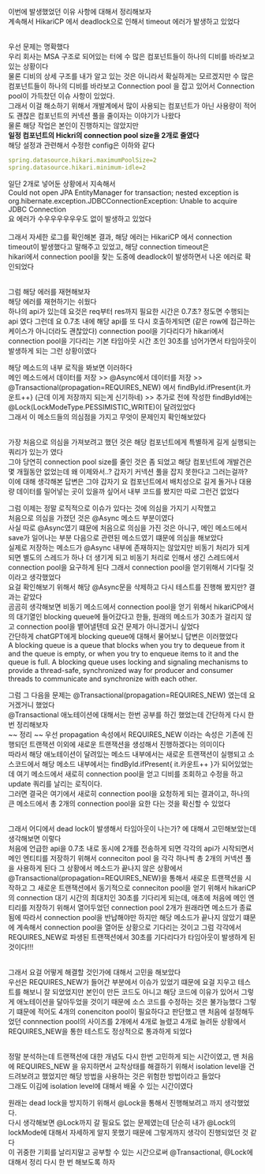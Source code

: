 
이번에 발생했었던 이유 사항에 대해서 정리해보자 <br>
계속해서 HikariCP 에서 deadlock으로 인해서 timeout 에러가 발생하고 있었다 <br>
<br>

우선 문제는 명확했다 <br>
우리 회사는 MSA 구조로 되어있는 터에 수 많은 컴포넌트들이 하나의 디비를 바라보고 있는 상황이다 <br>
물론 디비의 상세 구조를 내가 알고 있는 것은 아니라서 확실하게는 모르겠지만 수 많은 컴포넌트들이 하나의 디비를 바라보고 Connection pool 을 잡고 있어서 
Connection pool이 가득찼던 이슈 사항이 있었다. <br> 
그래서 이걸 해소하기 위해서 개발계에서 많이 사용되는 컴포넌트가 아닌 사용량이 적어도 괜찮은 컴포넌트의 커넥션 풀을 줄이자는 이야기가 나왔다 <br>
물론 해당 작업은 본인이 진행하지는 않았지만 <br>
**일정 컴포넌트의 Hickri의 connection pool size을 2개로 줄였다** <br> 
해당 설정과 관련해서 수정한 config은 이하와 같다 <br>
```yaml
spring.datasource.hikari.maximumPoolSize=2
spring.datasource.hikari.minimum-idle=2
```

일단 2개로 넣어둔 상황에서 지속해서 <br>
Could not open JPA EntityManager for transaction; nested exception is org.hibernate.exception.JDBCConnectionException: Unable to acquire JDBC Connection <br>
요 에러가 수우우우우우우도 없이 발생하고 있었다 <br>
<br>
그래서 자세한 로그를 확인해본 결과, 해당 에러는 HikariCP 에서 connection timeout이 발생했다고 말해주고 있었고, 해당 connection timeout은 <br>
hikari에서 connection pool을 찾는 도중에 deadlock이 발생하면서 나온 에러로 확인되었다 <br>
<br>

그럼 해당 에러를 재현해보자 <br>
해당 에러를 재현하기는 쉬웠다 <br>
하나의 api가 있는데 요것은 req부터 res까지 필요한 시간은 0.7초? 정도면 수행되는 api 였다 그런데 요 0.7초 내에 해당 api를 또 다시 호출하게되면 (같은 row에 접근하는 케이스가 아니더라도 괜찮았다) connection pool을 기다리다가 hikari에서 connection pool을 기다리는 기본 타임아웃 시간 초인 30초를 넘어가면서 타임아웃이 발생하게 되는 그런 상황이였다 <br>

해당 메소드의 내부 로직을 봐보면 이러하다 <br>
메인 메소드에서 데이터를 저장 >> @Async에서 데이터를 저장 >> @Transactional(propagation=REQUIRES_NEW) 에서
findById.ifPresent{it.카운트++} (근데 이게 저장까지 되는게 신기하네) >> 추가로 전에 작성한 findById에는 @Lock(LockModeType.PESSIMISTIC_WRITE)이 달려있었다 <br>
그래서 이 메소드들의 의심점을 가지고 무엇이 문제인지 확인해보았다 <br>
<br>

가장 처음으로 의심을 가져보려고 했던 것은 해당 컴포넌트에게 특별하게 길게 실행되는 쿼리가 있는가 였다 <br>
그야 당연히 connection pool size를 줄인 것은 좀 되었고 해당 컴포넌트에 개발건은 몇 개월동안 없었는데 왜 이제와서..? 갑자기 커넥션 풀을 잡지 못한다고 그러는걸까? <br>
이에 대해 생각해본 답변은 그야 갑자기 요 컴포넌트에서 배치성으로 길게 돌거나 대용량 데이터를 밀어넣는 곳이 있을까 싶어서 내부 코드를 봤지만 따로 그런건 없었다 <br>

그럼 이제는 정말 로직적으로 이슈가 있다는 것에 의심을 가지기 시작했고 <br>
처음으로 의심을 가졌던 것은 @Async 메소드 부분이였다 <br>
사실 따로 @Async였기 떄문에 처음으로 의심을 가진 것은 아니구, 메인 메소드에서 save가 일어나는 부분 다음으로 관련된 메소드였기 떄문에 의심을 해보았다 <br>
실제로 저장하는 메소드가 @Async 내부에 존재하지는 않았지만 비동기 처리가 되게 되면 별도의 스레드가 하나 더 생기게 되고 비동기 처리로 인해서 생긴 스레드에서 connection pool을 요구하게 된다 그래서 connection pool을 얻기위해서 기다릴 것이라고 생각했었다 <br>
요걸 확인해보기 위해서 해당 @Async문을 삭제하고 다시 테스트를 진행해 봤지만? 결과는 같았다 <br>
곰곰히 생각해보면 비동기 메소드에서 connection pool을 얻기 위해서 hikariCP에서의 대기열인 blocking queue에 들어갔다고 한들, 원래의 메소드가 30초가 걸리지 않고 connection pool을 뱉어낼텐데 요건 문제가 아니겠거니 싶었다 <br>
간단하게 chatGPT에게 blocking queue에 대해서 물어보니 답변은 이러했었다 <br>
A blocking queue is a queue that blocks when you try to dequeue from it and the queue is empty, or when you try to enqueue items to it and the queue is full. A blocking queue uses locking and signaling mechanisms to provide a thread-safe, synchronized way for producer and consumer threads to communicate and synchronize with each other. <br>

그럼 그 다음을 문제는 @Transactional(propagation=REQUIRES_NEW) 였는데 요거겠거니 했었다 <br>
@Transactional 애노테이션에 대해서는 한번 공부를 하긴 했었는데 간단하게 다시 한 번 정리해보자<br>
~~ 정리 ~~ 
우선 propagation 속성에서 REQUIRES_NEW 이라는 속성은 기존에 진행되던 트랜잭션 이외에 새로운 트랜잭션을 생성해서 진행하겠다는 의미이다 <br>
따라서 해당 애노테이션이 달려있는 메소드 내부에서는 새로운 트랜잭션이 실행되고 소스코드에서 해당 메소드 내부에서는 findById.ifPresent{ it.카운트++ }가 되어있었는데 여기 메소드에서 새로히 connection pool을 얻고 디비를 조회하고 수정을 하고 update 쿼리를 날리는 로직이다. <br>
그러면 결국은 여기에서 새로히 connection pool을 요청하게 되는 결과이고, 하나의 큰 메소드에서 총 2개의 connection pool을 요한 다는 것을 확신할 수 있었다 <br>
<br>

그래서 어디에서 dead lock이 발생해서 타임아웃이 나는가? 에 대해서 고민해보았는데 생각해보면 이렇다 <br>
처음에 언급한 api을 0.7초 내로 동시에 2개를 전송하게 되면 각각의 api가 시작되면서 메인 엔티티를 저장하기 위해서 conneciton pool 을 각각 하나씩 총 2개의 커넥션 풀을 사용하게 된다 
그 상황에서 메소드가 끝나지 않은 상황에서 @Transactional(propagation=REQUIRES_NEW)을 통해서 새로운 트랜잭션을 시작하고 그 새로운 트랜잭션에서 동기적으로 conneciton pool을 얻기 위해서 hikariCP의 connection 대기 시간의 최대치인 30초를 기다리게 되는데, 애초에 처음에 메인 엔티리를 저장하기 위해서 열어두었던 connection pool 2개가 원래라면 메소드가 종료됨에 따라서 connection pool을 반납해야만 하지만
해당 메소드가 끝나지 않았기 떄문에 계속해서 connection pool을 열어둔 상황으로 기다리는 것이고 그럼 각각에서 REQUIRES_NEW로 파생된 트랜잭션에서 30초를 기다리다가 타임아웃이 발생하게 된 것이다!!! <br><br>

그래서 요걸 어떻게 해결할 것인가에 대해서 고민을 해보았다 <br>
우선은 REQUIRES_NEW가 들어간 부분에서 이슈가 있었기 떄문에 요걸 지우고 테스트를 해보니 잘 되었었지만 본인이 만든 코드도 아니고 해당 코드에 이유가 있어서 그렇게 애노테이션을 달아두었을 것이기 때문에 소스 코드를 수정하는 것은 불가능했다 그렇기 떄문에 적어도 4개의 conenciton pool이 필요하다고 판단했고 맨 처음에 설정해두었던 connnection pool의 사이즈를 2개에서 4개로 늘렸고 4개로 늘려둔 상황에서 REQUIRES_NEW을 통한 테스트도 정상적으로 통과하게 되었다 <br>
<br>

정말 분석하는데 트랜잭션에 대한 개념도 다시 한번 고민하게 되는 시간이였고, 맨 처음에 REQUIRES_NEW 을 유지하면서 교착상태를 해결하기 위해서 isolation level을 건드려보려고 했었지만 해당 방법을 사용하는 것은 위험한 방법이라고 들었다 <br> 그래도 이김에 isolation level에 대해서 배울 수 있는 시간이였다 <br>

원래는 dead lock을 방지하기 위해서 @Lock을 통해서 진행해보려고 까지 생각했었다. <br>
다시 생각해보면 @Lock까지 갈 필요도 없는 문제였는데 단순히 내가 @Lock의 lockMode에 대해서 자세하게 알지 못했기 때문에 그렇게까지 생각이 진행되었던 것 같다<br>
이 귀중한 기회를 날리지말고 공부할 수 있는 시간으로써 @Transactional, @Lock에 대해서 정리 다시 한 번 해보도록 하자<br><br>


